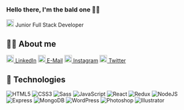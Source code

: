 ### Hello there, I'm the bald one :bald_man:

<img src="https://user-images.githubusercontent.com/21227322/31187159-01c8d592-a8ff-11e7-9386-af708a7ae9de.png" height="20" alt="React Icon">  Junior Full Stack Developer 
</br>

## :bald_man: About me

<a href="https://www.linkedin.com/in/karoljsobolewski/"><img src="https://github.com/tombryan/social-icon-font/blob/master/svg/linkedin.svg" height="20" alt="LinkedIn" style="width:20px;height:20px"> LinkedIn</a>
<a href="mailto:karolsobolewski92@gmail.com"><img src="https://github.com/tombryan/social-icon-font/blob/master/svg/email.svg" alt="Mail" height="20" style="width:20px;height:20px"> E-Mail</a>
<a href="https://www.instagram.com/struggling_with_web_dev/"><img src="https://github.com/tombryan/social-icon-font/blob/master/svg/instagram.svg" height="20" alt="Instagram" style="width:20px;height:20px"> Instagram</a>
<a href="https://twitter.com/K_J_Sobolewski"><img src="https://github.com/tombryan/social-icon-font/blob/master/svg/twitter.svg" height="20" alt="Twitter" style="width:20px;height:20px"> Twitter</a>


## 🔧 Technologies
![HTML5](https://img.shields.io/badge/HTML5-informational?style=flat&logo=html5&logoColor=white&color=231f20)
![CSS3](https://img.shields.io/badge/CSS3-informational?style=flat&logo=CSS3&logoColor=white&color=231f20)
![Sass](https://img.shields.io/badge/Sass-informational?style=flat&logo=Sass&logoColor=white&color=231f20)
![JavaScript](https://img.shields.io/badge/JavaScript-informational?style=flat&logo=javascript&logoColor=white&color=231f20)
![React](https://img.shields.io/badge/React-informational?style=flat&logo=React&logoColor=white&color=231f20)
![Redux](https://img.shields.io/badge/Redux-informational?style=flat&logo=Redux&logoColor=white&color=231f20)
![NodeJS](https://img.shields.io/badge/NodeJS-informational?style=flat&logo=NodeJS&logoColor=white&color=231f20)
![Express](https://img.shields.io/badge/Express-informational?style=flat&logo=Express&logoColor=white&color=231f20)
![MongoDB](https://img.shields.io/badge/MongoDB-informational?style=flat&logo=MongoDB&logoColor=white&color=231f20)
![WordPress](https://img.shields.io/badge/WordPress-informational?style=flat&logo=WordPress&logoColor=white&color=231f20)
![Photoshop](https://img.shields.io/badge/Photoshop-informational?style=flat&logo=Photoshop&logoColor=white&color=231f20)
![Illustrator](https://img.shields.io/badge/Illustrator-informational?style=flat&logo=Illustrator&logoColor=white&color=231f20)

<!--
**Karol-Sobolewski/Karol-Sobolewski** is a ✨ _special_ ✨ repository because its `README.md` (this file) appears on your GitHub profile.

Here are some ideas to get you started:

- 🔭 I’m currently working on ...
- 🌱 I’m currently learning ...
- 👯 I’m looking to collaborate on ...
- 🤔 I’m looking for help with ...
- 💬 Ask me about ...
- 📫 How to reach me: ...
- 😄 Pronouns: ...
- ⚡ Fun fact: ...
-->




